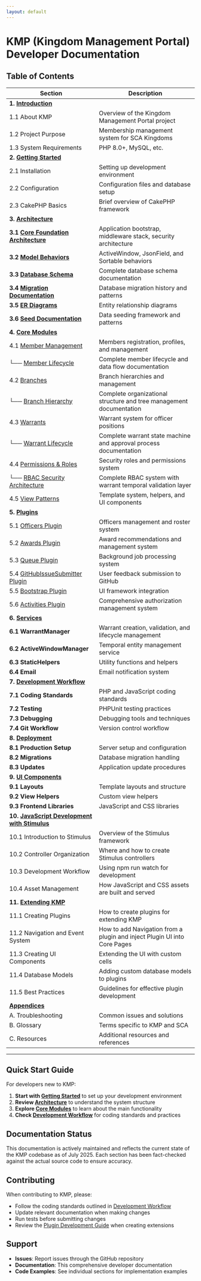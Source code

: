 ```yaml
---
layout: default
---
```


# KMP (Kingdom Management Portal) Developer Documentation

## Table of Contents

| Section | Description |
|---------|-------------|
| **1. [Introduction](1-introduction.md)** | |
| 1.1 About KMP | Overview of the Kingdom Management Portal project |
| 1.2 Project Purpose | Membership management system for SCA Kingdoms |
| 1.3 System Requirements | PHP 8.0+, MySQL, etc. |
| **2. [Getting Started](2-getting-started.md)** | |
| 2.1 Installation | Setting up development environment |
| 2.2 Configuration | Configuration files and database setup |
| 2.3 CakePHP Basics | Brief overview of CakePHP framework |
| **3. [Architecture](3-architecture.md)** | |
| **3.1 [Core Foundation Architecture](3.1-core-foundation-architecture.md)** | Application bootstrap, middleware stack, security architecture |
| **3.2 [Model Behaviors](3.2-model-behaviors.md)** | ActiveWindow, JsonField, and Sortable behaviors |
| **3.3 [Database Schema](3.3-database-schema.md)** | Complete database schema documentation |
| **3.4 [Migration Documentation](3.4-migration-documentation.md)** | Database migration history and patterns |
| **3.5 [ER Diagrams](3.5-er-diagrams.md)** | Entity relationship diagrams |
| **3.6 [Seed Documentation](3.6-seed-documentation.md)** | Data seeding framework and patterns |
| **4. [Core Modules](4-core-modules.md)** | |
| 4.1 [Member Management](4-core-modules.md#41-member-management) | Members registration, profiles, and management |
| └── [Member Lifecycle](4.1-member-lifecycle.md) | Complete member lifecycle and data flow documentation |
| 4.2 [Branches](4-core-modules.md#42-branches) | Branch hierarchies and management |
| └── [Branch Hierarchy](4.2-branch-hierarchy.md) | Complete organizational structure and tree management documentation |
| 4.3 [Warrants](4-core-modules.md#43-warrants) | Warrant system for officer positions |
| └── [Warrant Lifecycle](4.3-warrant-lifecycle.md) | Complete warrant state machine and approval process documentation |
| 4.4 [Permissions & Roles](4-core-modules.md#44-permissions--roles) | Security roles and permissions system |
| └── [RBAC Security Architecture](4.4-rbac-security-architecture.md) | Complete RBAC system with warrant temporal validation layer |
| 4.5 [View Patterns](4.5-view-patterns.md) | Template system, helpers, and UI components |
| **5. [Plugins](5-plugins.md)** | |
| 5.1 [Officers Plugin](5.1-officers-plugin.md) | Officers management and roster system |
| 5.2 [Awards Plugin](5.2-awards-plugin.md) | Award recommendations and management system |
| 5.3 [Queue Plugin](5.3-queue-plugin.md) | Background job processing system |
| 5.4 [GitHubIssueSubmitter Plugin](5.4-github-issue-submitter-plugin.md) | User feedback submission to GitHub |
| 5.5 [Bootstrap Plugin](5.5-bootstrap-plugin.md) | UI framework integration |
| 5.6 [Activities Plugin](5.6-activities-plugin.md) | Comprehensive authorization management system |
| **6. [Services](6-services.md)** | |
| **6.1 WarrantManager** | Warrant creation, validation, and lifecycle management |
| **6.2 ActiveWindowManager** | Temporal entity management service |
| **6.3 StaticHelpers** | Utility functions and helpers |
| **6.4 Email** | Email notification system |
| **7. [Development Workflow](7-development-workflow.md)** | |
| **7.1 Coding Standards** | PHP and JavaScript coding standards |
| **7.2 Testing** | PHPUnit testing practices |
| **7.3 Debugging** | Debugging tools and techniques |
| **7.4 Git Workflow** | Version control workflow |
| **8. [Deployment](8-deployment.md)** | |
| **8.1 Production Setup** | Server setup and configuration |
| **8.2 Migrations** | Database migration handling |
| **8.3 Updates** | Application update procedures |
| **9. [UI Components](9-ui-components.md)** | |
| **9.1 Layouts** | Template layouts and structure |
| **9.2 View Helpers** | Custom view helpers |
| **9.3 Frontend Libraries** | JavaScript and CSS libraries |
| **10. [JavaScript Development with Stimulus](10-javascript-development.md)** | |
| 10.1 Introduction to Stimulus | Overview of the Stimulus framework |
| 10.2 Controller Organization | Where and how to create Stimulus controllers |
| 10.3 Development Workflow | Using npm run watch for development |
| 10.4 Asset Management | How JavaScript and CSS assets are built and served |
| **11. [Extending KMP](11-extending-kmp.md)** | |
| 11.1 Creating Plugins | How to create plugins for extending KMP |
| 11.2 Navigation and Event System | How to add Navigation from a plugin and inject Plugin UI into Core Pages |
| 11.3 Creating UI Components | Extending the UI with custom cells |
| 11.4 Database Models | Adding custom database models to plugins |
| 11.5 Best Practices | Guidelines for effective plugin development |
| **[Appendices](appendices.md)** | |
| A. Troubleshooting | Common issues and solutions |
| B. Glossary | Terms specific to KMP and SCA |
| C. Resources | Additional resources and references |

---

## Quick Start Guide

For developers new to KMP:

1. **Start with [Getting Started](2-getting-started.md)** to set up your development environment
2. **Review [Architecture](3-architecture.md)** to understand the system structure
3. **Explore [Core Modules](4-core-modules.md)** to learn about the main functionality
4. **Check [Development Workflow](7-development-workflow.md)** for coding standards and practices

## Documentation Status

This documentation is actively maintained and reflects the current state of the KMP codebase as of July 2025. Each section has been fact-checked against the actual source code to ensure accuracy.

## Contributing

When contributing to KMP, please:

- Follow the coding standards outlined in [Development Workflow](7-development-workflow.md)
- Update relevant documentation when making changes
- Run tests before submitting changes
- Review the [Plugin Development Guide](11-extending-kmp.md) when creating extensions

## Support

- **Issues**: Report issues through the GitHub repository
- **Documentation**: This comprehensive developer documentation
- **Code Examples**: See individual sections for implementation examples
